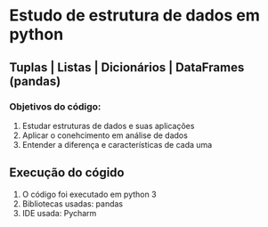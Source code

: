 # Estudo de estrutura de dados em python
## Tuplas | Listas | Dicionários | DataFrames (pandas)
### Objetivos do código:
1. Estudar estruturas de dados e suas aplicações
2. Aplicar o conehcimento em análise de dados
3. Entender a diferença e características de cada uma

## Execução do cógido
1. O código foi executado em python 3
2. Bibliotecas usadas: pandas
3. IDE usada: Pycharm
